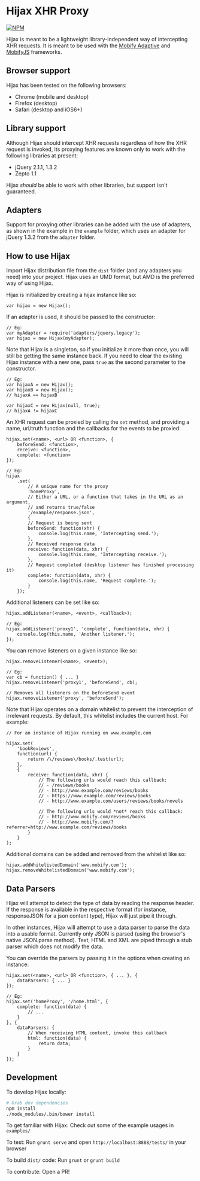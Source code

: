 # Hijax XHR Proxy

[![NPM](https://nodei.co/npm/hijax.png?downloads=true&stars=true)](https://nodei.co/npm/hijax/)

Hijax is meant to be a lightweight library-independent way of intercepting XHR
requests. It is meant to be used with the
[Mobify Adaptive](https://github.com/mobify/adaptivejs) and
[MobifyJS](https://github.com/mobify/mobifyjs) frameworks.

## Browser support
Hijax has been tested on the following browsers:

- Chrome (mobile and desktop)
- Firefox (desktop)
- Safari (desktop and iOS6+)

## Library support
Although Hijax should intercept XHR requests regardless of how the XHR request
is invoked, its proxying features are known only to work with the following
libraries at present:

- jQuery 2.1.1, 1.3.2
- Zepto 1.1

Hijax *should* be able to work with other libraries, but support isn't
guaranteed.

## Adapters
Support for proxying other libraries can be added with the use of adapters, as
shown in the example in the `example` folder, which uses an adapter for jQuery
1.3.2 from the `adapter` folder.

## How to use Hijax
Import Hijax distribution file from the `dist` folder (and any adapters you
need) into your project. Hijax uses an UMD format, but AMD is the preferred way
of using Hijax.

Hijax is initialized by creating a hijax instance like so:

    var hijax = new Hijax();

If an adapter is used, it should be passed to the constructor:

    // Eg:
    var myAdapter = require('adapters/jquery.legacy');
    var hijax = new Hijax(myAdapter);

Note that Hijax is a singleton, so if you initialize it more than once, you will still be getting the same instance back. If you need to clear the existing Hijax instance with a new one, pass `true` as the second parameter to the constructor.

    // Eg:
    var hijaxA = new Hijax();
    var hijaxB = new Hijax();
    // hijaxA == hijaxB

    var hijaxC = new Hijax(null, true);
    // hijaxA != hijaxC

An XHR request can be proxied by calling the `set` method, and providing a name,
url/truth function and the callbacks for the events to be proxied:

    hijax.set(<name>, <url> OR <function>, {
        beforeSend: <function>,
        receive: <function>,
        complete: <function>
    });

    // Eg:
    hijax
        .set(
            // A unique name for the proxy
            'homeProxy',
            // Either a URL, or a function that takes in the URL as an argument,
            // and returns true/false
            '/example/response.json',
            {
            // Request is being sent
            beforeSend: function(xhr) {
                console.log(this.name, 'Intercepting send.');
            },
            // Received response data
            receive: function(data, xhr) {
                console.log(this.name, 'Intercepting receive.');
            },
            // Request completed (desktop listener has finished processing it)
            complete: function(data, xhr) {
                console.log(this.name, 'Request complete.');
            }
        });

Additional listeners can be set like so:

    hijax.addListener(<name>, <event>, <callback>);

    // Eg:
    hijax.addListener('proxy1', 'complete', function(data, xhr) {
        console.log(this.name, 'Another listener.');
    });

You can remove listeners on a given instance like so:

    hijax.removeListener(<name>, <event>);

    // Eg:
    var cb = function() { ... }
    hijax.removeListener('proxy1', 'beforeSend', cb);

    // Removes all listeners on the beforeSend event
    hijax.removeListener('proxy', 'beforeSend');

Note that Hijax operates on a domain whitelist to prevent the interception of irrelevant requests. By default, this whitelist includes the current host. For example:

    // For an instance of Hijax running on www.example.com
    
    hijax.set(
        'bookReviews',
        function(url) {
            return /\/reviews\/books/.test(url);
        },
        {
            receive: function(data, xhr) {
                // The following urls would reach this callback:
                // - /reviews/books
                // - http://www.example.com/reviews/books
                // - https://www.example.com/reviews/books
                // - http://www.example.com/users/reviews/books/novels
    
                // The following urls would *not* reach this callback:
                // - http://www.mobify.com/reviews/books
                // - http://www.mobify.com/?referrer=http://www.example.com/reviews/books
            }
        }
    );

Additional domains can be added and removed from the whitelist like so:
    
    hijax.addWhitelistedDomain('www.mobify.com');
    hijax.removeWhitelistedDomain('www.mobify.com');

## Data Parsers
Hijax will attempt to detect the type of data by reading the response header. If
the response is available in the respective format (for instance, responseJSON
for a json content type), Hijax will just pipe it through.

In other instances, Hijax will attempt to use a data parser to parse the data
into a usable format. Currently only JSON is parsed (using the browser's native
JSON.parse method). Text, HTML and XML are piped through a stub parser which
does not modify the data.

You can override the parsers by passing it in the options when creating an
instance:

    hijax.set(<name>, <url> OR <function>, { ... }, {
        dataParsers: { ... }
    });

    // Eg:
    hijax.set('homeProxy', '/home.html', {
        complete: function(data) {
            // ...
        }
    }, {
        dataParsers: {
            // When receiving HTML content, invoke this callback
            html: function(data) {
                return data;
            }
        }
    });

## Development

To develop Hijax locally:
```bash
# Grab dev dependencies
npm install
./node_modules/.bin/bower install
```

To get familiar with Hijax:
Check out some of the example usages in `examples/`

To test:
Run `grunt serve` and open `http://localhost:8888/tests/` in your browser

To build `dist/` code:
Run `grunt` or `grunt build`

To contribute:
Open a PR!

